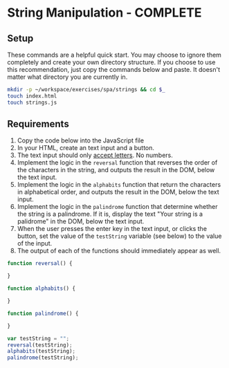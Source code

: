 # String Manipulation - COMPLETE

## Setup

These commands are a helpful quick start. You may choose to ignore them completely and create your own directory structure. If you choose to use this recommendation, just copy the commands below and paste. It doesn't matter what directory you are currently in.

```bash
mkdir -p ~/workspace/exercises/spa/strings && cd $_
touch index.html
touch strings.js
```

## Requirements

1. Copy the code below into the JavaScript file
1. In your HTML, create an text input and a button.
1. The text input should only [accept letters](https://developer.mozilla.org/en-US/docs/Web/HTML/Element/input#attr-pattern). No numbers.
1. Implement the logic in the `reversal` function that reverses the order of the characters in the string, and outputs the result in the DOM, below the text input.
1. Implement the logic in the `alphabits` function that return the characters in alphabetical order, and outputs the result in the DOM, below the text input.
1. Implement the logic in the `palindrome` function that determine whether the string is a palindrome. If it is, display the text "Your string is a palidrome" in the DOM, below the text input.
1. When the user presses the enter key in the text input, or clicks the button, set the value of the `testString` variable (see below) to the value of the input.
1. The output of each of the functions should immediately appear as well.

```js
function reversal() {

}

function alphabits() {

}

function palindrome() {

}

var testString = "";
reversal(testString);
alphabits(testString);
palindrome(testString);
```
